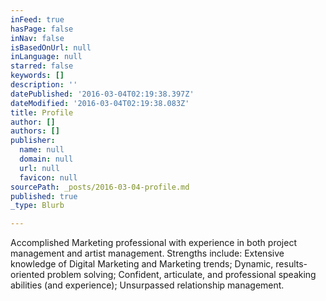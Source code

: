 ```yaml
---
inFeed: true
hasPage: false
inNav: false
isBasedOnUrl: null
inLanguage: null
starred: false
keywords: []
description: ''
datePublished: '2016-03-04T02:19:38.397Z'
dateModified: '2016-03-04T02:19:38.083Z'
title: Profile
author: []
authors: []
publisher:
  name: null
  domain: null
  url: null
  favicon: null
sourcePath: _posts/2016-03-04-profile.md
published: true
_type: Blurb

---
```

Accomplished Marketing professional with experience in both project management and artist management. Strengths include: Extensive knowledge of Digital Marketing and Marketing trends; Dynamic, results-oriented problem solving; Confident, articulate, and professional speaking abilities (and experience); Unsurpassed relationship management.